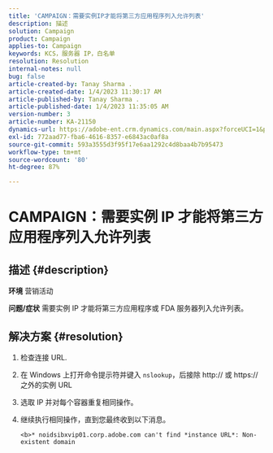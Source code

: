 ```yaml
---
title: 'CAMPAIGN：需要实例IP才能将第三方应用程序列入允许列表'
description: 描述
solution: Campaign
product: Campaign
applies-to: Campaign
keywords: KCS，服务器 IP，白名单
resolution: Resolution
internal-notes: null
bug: false
article-created-by: Tanay Sharma .
article-created-date: 1/4/2023 11:30:17 AM
article-published-by: Tanay Sharma .
article-published-date: 1/4/2023 11:35:05 AM
version-number: 3
article-number: KA-21150
dynamics-url: https://adobe-ent.crm.dynamics.com/main.aspx?forceUCI=1&pagetype=entityrecord&etn=knowledgearticle&id=57c7d027-238c-ed11-81ac-6045bd006a22
exl-id: 772aad77-fba6-4616-8357-e6843ac0af8a
source-git-commit: 593a3555d3f95f17e6aa1292c4d8baa4b7b95473
workflow-type: tm+mt
source-wordcount: '80'
ht-degree: 87%

---
```


# CAMPAIGN：需要实例 IP 才能将第三方应用程序列入允许列表

## 描述 {#description}

<b>环境</b>
营销活动


<b>问题/症状</b>
需要实例 IP 才能将第三方应用程序或 FDA 服务器列入允许列表。


## 解决方案 {#resolution}


1. 检查连接 URL.
2. 在 Windows 上打开命令提示符并键入 `nslookup`，后接除 http:// 或 https:// 之外的实例 URL
3. 选取 IP 并对每个容器重复相同操作。
4. 继续执行相同操作，直到您最终收到以下消息。

   `<b>* noidsibxvip01.corp.adobe.com can't find *instance URL*: Non-existent domain`
